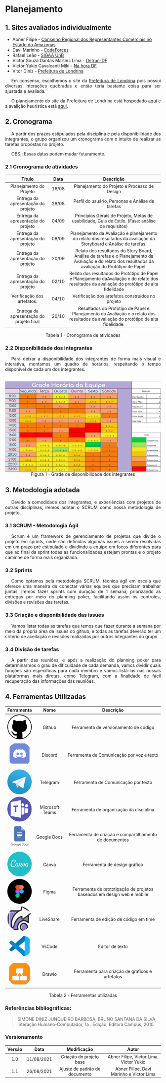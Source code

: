 # Planejamento

## 1. Sites avaliados individualmente

- Abner Filipe - <a href="https://www.core-am.org.br/" target="_blank">Conselho Regional dos Representantes Comerciais no Estado do Amazonas</a>
- Davi Marinho - <a href="https://codeforces.com/" target="_blank">CodeForces</a>
- Rafael Leão - <a href="https://sig.unb.br/sigaa/verTelaLogin.do" target="_blank">SIGAA UnB</a>
- Victor Souza Dantas Martins Lima - <a href="http://www.detran.df.gov.br/" target="_blank">Detran-DF</a>
- Victor Yukio Cavalcanti Miki - <a href="http://www.nahora.df.gov.br/" target="_blank">Na hora DF</a>
- Vitor Diniz - <a href="https://portal.londrina.pr.gov.br/">Prefeitura de Londrina</a>

<p style="text-indent: 20px; text-align: justify">
Em consenso, escolhemos o site da <a href="https://portal.londrina.pr.gov.br/">Prefeitura de Londrina</a> pois possui diversas interações quebradas e então teria bastante coisa para ser ajustada e avaliada.
</p>

<p style="text-indent: 20px; text-align: justify">
O planejamento do site da Prefeitura de Londrina está hospedado <a href="https://unbbr-my.sharepoint.com/:b:/g/personal/190044403_aluno_unb_br/ERfVZxn_HSZBts2ulKFUJ3MBPIOzX1Do5tjisM5QcBOJvw?e=lms82L" target="_blank">aqui</a> e a avalição heurística está <a href="https://unbbr-my.sharepoint.com/:b:/g/personal/190044403_aluno_unb_br/EfQsqg0VRRtOq0w7xvMkrEYB83ybosljZjzeRHzb8BIo-g?e=eC4ds2" target="_blank">aqui</a>.
</p>

## 2. Cronograma

<p style="text-indent: 20px; text-align: justify">
A partir dos prazos estipulados pela disciplina e pela disponibilidade dos integrantes, o grupo organizou um cronograma com o intuito de realizar as tarefas propostas no projeto.
</p>

<p style="text-indent: 20px; text-align: justify">
OBS.: Essas datas podem mudar futuramente.
</p>

### 2.1 Cronograma de atividades

|                  Título                  | Data  |                                                                       Descrição                                                                       |
| :--------------------------------------: | :---: | :---------------------------------------------------------------------------------------------------------------------------------------------------: |
|         Planejamento do Projeto          | 16/08 |                                                     Planejamento do Projeto e Processo de Design                                                      |
|    Entrega da apresentação do projeto    | 28/08 |                                                   Perfil do usuário, Personas e Análise de tarefas                                                    |
|    Entrega da apresentação do projeto    | 04/09 |                           Princípios Gerais de Projeto, Metas de usabilidade, Guia de Estilo. (Fase: análise de requisitos)                           |
|    Entrega da apresentação do projeto    | 08/09 |                  Planejamento da Avaliação e planejamento do relato dos resultados da avaliação do Storyboard e Análise de tarefas.                   |
|    Entrega da apresentação do projeto    | 20/09 | Relato dos resultados do Story Board, Análise de tarefas e o Planejamento da Avaliação e do relato dos resultados da avaliação do Protótipo de Papel. |
|    Entrega da apresentação do projeto    | 02/10 |    Relato dos resultados do Protótipo de Papel e Planejamento daAvaliação e do relato dos resultados da avaliação do protótipo de alta fidelidade     |
|        Verificação dos artefatos.        | 04/10 |                                                   Verificação dos artefatos construídos no projeto                                                    |
| Entrega da apresentação do projeto final | 20/10 |         Resultados do Protótipo de Papel e Planejamento da Avaliação e o relato dos resultados da avaliação do protótipo de alta fidelidade.          |

<center>
<figcaption>Tabela 1 - Cronograma de atividades</figcaption>
</center>

### 2.2 Disponibilidade dos integrantes

<p style="text-indent: 20px; text-align: justify">
Para deixar a disponibilidade dos integrantes de forma mais visual e interativa, montamos um quadro de horários, respeitando o tempo disponível de cada um dos integrantes.
</p>

<div style="display: flex; flex-flow: row wrap; justify-content: center; margin: 30px auto"> 
  <img src="../../assets/img/grade-horaria-equipe.png" alt="Horários disponíveis">
  <figcaption>Figura 1 - Grade de disponibilidade dos integrantes</figcaption>
</div>

## 3. Metodologia adotada

<p style="text-indent: 20px; text-align: justify">
Devido a comodidade dos integrantes, e experiências com projetos de outras disciplinas, iremos adotar o SCRUM como nossa metodologia de projeto.
</p>

### 3.1 SCRUM - Metodologia Ágil

<p style="text-indent: 20px; text-align: justify">
Scrum é um framework de gerenciamento de projetos que divide o projeto em sprints, onde são definidas algumas issues a serem resolvidas em um prazo pré estipulado e dividindo a equipe em focos diferentes para que ao final da sprint todas as funcionalidades estejam prontas e o projeto caminhe de forma mais organizada.
</p>

### 3.2 Sprints

<p style="text-indent: 20px; text-align: justify">
Como optamos pela metodologia SCRUM, técnica ágil em escala que oferece uma maneira de conectar várias equipes que precisam trabalhar juntas, iremos fazer sprints com duração de 1 semana, priorizando as entregas por meio do planning poker, facilitando assim os controles, divisões e revisões das tarefas.
</p>

### 3.3 Criação e disponibilidade das issues

<p style="text-indent: 20px; text-align: justify">
Vamos listar todas as tarefas que temos que fazer durante a semana por meio da própria área de issues do github, e todas as tarefas deverão ter um critério de aceitação e revisões realizadas por outros integrantes do grupo.
</p>

### 3.4 Divisão de tarefas

<p style="text-indent: 20px; text-align: justify">
A partir das reuniões, e após a realização do planning poker para determinarmos o grau de dificuldade de cada demanda, vamos dividir quais funções são específicas para cada membro e vamos listá-las nas nossas plataformas mais diretas, como Telegram, com a finalidade de fácil recuperação das informações das reuniões.
</p>

## 4. Ferramentas Utilizadas

| Ferramenta | Nome | Descrição |
| :--: | :--: | :--: |
|<img width="80px" height="80px" style="border-radius:50%" src="../../assets/img/ferramentas/github.png" alt="Github_icon">| Github | Ferramenta de versionamento de código|
|<img width="80px" height="80px" style="border-radius:50%" src="../../assets/img/ferramentas/discord.png" alt="discord_icon">|Discord|Ferramenta de Comunicação por voz e texto |
|<img width="80px" height="80px" style="border-radius:50%" src="../../assets/img/ferramentas/telegram.png" alt="telegram_icon">|Telegram|Ferramenta de Comunicação por texto |                  
|<img width="80px" height="80px" style="border-radius:50%" src="../../assets/img/ferramentas/teams.png" alt="teams_icon">|Microsoft Teams|Ferramenta de organização da disciplina  |
|<img width="80px" height="80px" style="border-radius:50%" src="../../assets/img/ferramentas/docs.png" alt="docs_icon">|Google Docs|Ferramenta de criação e compartilhamento de documentos|
|<img width="80px" height="80px" style="border-radius:50%" src="../../assets/img/ferramentas/canva.png" alt="canva_icon">|Canva|Ferramenta de design gráfico|
|<img width="80px" height="80px" style="border-radius:50%" src="../../assets/img/ferramentas/figma.png" alt="Figma_icon">|Figma|Ferramenta de prototipação de projetos baseados em design web e mobile|
|<img width="80px" height="80px" style="border-radius:50%" src="../../assets/img/ferramentas/liveShare.jpg" alt="liveShare_icon">|LiveShare|Ferramenta de edição de código em time |
|<img width="80px" height="80px" style="border-radius:50%" src="../../assets/img/ferramentas/visualStudioCode.png" alt="visualStudioCode_icon">|VsCode|                        Editor de texto|
|<img width="80px" height="80px" style="border-radius:50%" src="../../assets/img/ferramentas/drawio.png" alt="drawio_icon">|Drawio|Ferramenta para criação de gráficos e artefatos|

<center>
<figcaption>Tabela 2 - Ferramentas utilizadas</figcaption>
</center>

### Referências bibliográficas:

> SIMONE DINIZ JUNQUEIRO BARBOSA, BRUNO SANTANA DA SILVA, Interação Humano-Computador, 1a . Edição, Editora Campus, 2010.

### Versionamento

| Versão | Data | Modificação | Autor |
| :--: | :--: | :--: | :--: |
| 1.0    | 11/08/2021 | Criação do projeto base | Abner Filipe, Victor Lima, Victor Yukio |
| 1.1    | 26/08/2021 |Ajuste de padrão de documento | Abner Filipe, Davi Marinho e Victor Lima |
